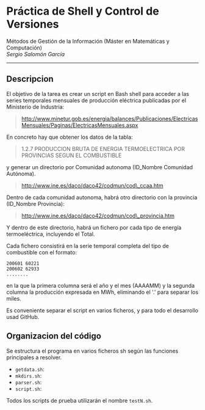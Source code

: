 
# Práctica de Shell y Control de Versiones
Métodos de Gestión de la Información (Máster en Matemáticas y Computación) <br/>
*Sergio Salomón García* <br/>

-------

## Descripcion
El objetivo de la tarea es crear un script en Bash shell para acceder a las series temporales mensuales de producción eléctrica publicadas por el Ministerio de Industria:

> http://www.minetur.gob.es/energia/balances/Publicaciones/ElectricasMensuales/Paginas/ElectricasMensuales.aspx

En concreto hay que obtener los datos de la tabla:

> 1.2.7 PRODUCCION BRUTA DE ENERGIA TERMOELECTRICA POR PROVINCIAS SEGUN EL COMBUSTIBLE

y generar un directorio por Comunidad autonoma (ID\_Nombre Comunidad Autónoma).

> http://www.ine.es/daco/daco42/codmun/cod\_ccaa.htm

Dentro de cada comunidad autonoma, habrá otro directorio con la provincia (ID\_Nombre Provincia):

> http://www.ine.es/daco/daco42/codmun/cod\_provincia.htm

Y dentro de este directorio, habrá un fichero por cada tipo de energía termoeléctrica, incluyendo el Total.


Cada fichero consistirá en la serie temporal completa del tipo de combustible con el formato:

	200601 60221
	200602 62933
	........

en la que la primera columna será el año y el mes (AAAAMM) y la segunda columna la producción expresada en MWh, eliminando el '.' para separar los miles.

Es conveniente separar el script en varios ficheros, y para todo el desarrollo usad GitHub.


## Organizacion del código

Se estructura el programa en varios ficheros sh según las funciones principales a resolver.
- `getdata.sh`:
- `mkdirs.sh`:
- `parser.sh`:
- `script.sh`:

Todos los scripts de prueba utilizarán el nombre `testN.sh`.
